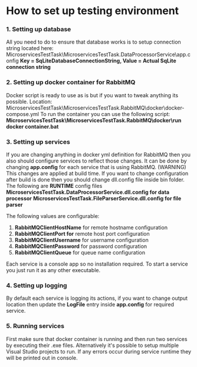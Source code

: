 # How to set up testing environment

### 1. Setting up database

All you need to do to ensure that database works is to setup connection string
located here: MicroservicesTestTask\MicroservicesTestTask.DataProcessorService\app.config
**Key = SqLiteDatabaseConnectionString, Value = Actual SqLite connection string**


### 2. Setting up docker container for RabbitMQ

Docker script is ready to use as is but if you want to tweak anything its possible.
Location: MicroservicesTestTask\MicroservicesTestTask.RabbitMQ\docker\docker-compose.yml
To run the container you can use the following script:
**MicroservicesTestTask\MicroservicesTestTask.RabbitMQ\docker\run docker container.bat**


### 3. Setting up services
If you are changing anything in docker yml definition for RabbitMQ then you also should configure services to reflect those changes.
It can be done by changing **app.config** for each service that is using RabbitMQ.
(WARNING) This changes are applied at build time. If you want to change configuration 
after build is done then you should change dll.config file inside bin folder.
The following are **RUNTIME** config files
**MicroservicesTestTask.DataProcessorService.dll.config for data processor**
**MicroservicesTestTask.FileParserService.dll.config for file parser**

The following values are configurable:
1. **RabbitMQClientHostName** for remote hostname configuration
2. **RabbitMQClientPort for** remote host port configuration
3. **RabbitMQClientUsername** for username configuration
4. **RabbitMQClientPassword** for password configuration
5. **RabbitMQClientQueue** for queue name configuration

Each service is a console app so no installation required. To start a service you just run it as any other executable.

### 4. Setting up logging
By default each service is logging its actions, if you want to change output location then update the **LogFile** entry inside
**app.config** for required service.

### 5. Running services
First make sure that docker container is running and then run two services by executing their .exe files.
Alternatively it's possible to setup multiple Visual Studio projects to run.
If any errors occur during service runtime they will be printed out in console.